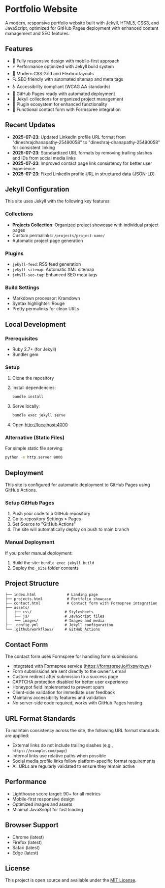 # Portfolio Website

A modern, responsive portfolio website built with Jekyll, HTML5, CSS3, and JavaScript, optimized for GitHub Pages deployment with enhanced content management and SEO features.

## Features

- 📱 Fully responsive design with mobile-first approach
- ⚡ Performance optimized with Jekyll build system
- 🎨 Modern CSS Grid and Flexbox layouts
- 🔍 SEO friendly with automated sitemap and meta tags
- ♿ Accessibility compliant (WCAG AA standards)
- 🚀 GitHub Pages ready with automated deployment
- 📝 Jekyll collections for organized project management
- 🔌 Plugin ecosystem for enhanced functionality
- 📨 Functional contact form with Formspree integration

## Recent Updates

- **2025-07-23**: Updated LinkedIn profile URL format from "dineshrajdhanapathy-25490058" to "dineshraj-dhanapathy-25490058" for consistent linking
- **2025-07-23**: Standardized URL formats by removing trailing slashes and IDs from social media links
- **2025-07-23**: Improved contact page link consistency for better user experience
- **2025-07-23**: Fixed LinkedIn profile URL in structured data (JSON-LD)

## Jekyll Configuration

This site uses Jekyll with the following key features:

### Collections

- **Projects Collection**: Organized project showcase with individual project pages
- Custom permalinks: `/projects/project-name/`
- Automatic project page generation

### Plugins

- `jekyll-feed`: RSS feed generation
- `jekyll-sitemap`: Automatic XML sitemap
- `jekyll-seo-tag`: Enhanced SEO meta tags

### Build Settings

- Markdown processor: Kramdown
- Syntax highlighter: Rouge
- Pretty permalinks for clean URLs

## Local Development

### Prerequisites

- Ruby 2.7+ (for Jekyll)
- Bundler gem

### Setup

1. Clone the repository

2. Install dependencies:

   ```bash
   bundle install
   ```

3. Serve locally:

   ```bash
   bundle exec jekyll serve
   ```

4. Open <http://localhost:4000>

### Alternative (Static Files)

For simple static file serving:

```bash
python -m http.server 8000
```

## Deployment

This site is configured for automatic deployment to GitHub Pages using GitHub Actions.

### Setup GitHub Pages

1. Push your code to a GitHub repository
2. Go to repository Settings > Pages
3. Set Source to "GitHub Actions"
4. The site will automatically deploy on push to main branch

### Manual Deployment

If you prefer manual deployment:

1. Build the site: `bundle exec jekyll build`
2. Deploy the `_site` folder contents

## Project Structure

```text
├── index.html              # Landing page
├── projects.html           # Portfolio showcase
├── contact.html            # Contact form with Formspree integration
├── assets/
│   ├── css/               # Stylesheets
│   ├── js/                # JavaScript files
│   └── images/            # Images and media
├── _config.yml            # Jekyll configuration
└── .github/workflows/     # GitHub Actions
```

## Contact Form

The contact form uses Formspree for handling form submissions:

- Integrated with Formspree service (https://formspree.io/f/xpwlpyyv)
- Form submissions are sent directly to the owner's email
- Custom redirect after submission to a success page
- CAPTCHA protection disabled for better user experience
- Honeypot field implemented to prevent spam
- Client-side validation for immediate user feedback
- Maintains accessibility features and validation
- No server-side code required, works with GitHub Pages hosting

## URL Format Standards

To maintain consistency across the site, the following URL format standards are applied:

- External links do not include trailing slashes (e.g., `https://example.com/page`)
- Internal links use relative paths when possible
- Social media profile links follow platform-specific format requirements
- All URLs are regularly validated to ensure they remain active

## Performance

- Lighthouse score target: 90+ for all metrics
- Mobile-first responsive design
- Optimized images and assets
- Minimal JavaScript for fast loading

## Browser Support

- Chrome (latest)
- Firefox (latest)
- Safari (latest)
- Edge (latest)

## License

This project is open source and available under the [MIT License](LICENSE).